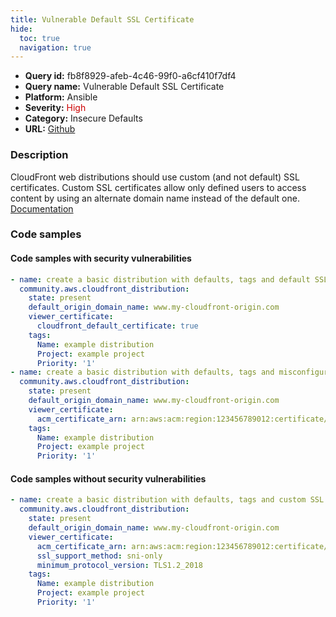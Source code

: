 ```yaml
---
title: Vulnerable Default SSL Certificate
hide:
  toc: true
  navigation: true
---
```


<style>
  .highlight .hll {
    background-color: #ff171742;
  }
  .md-content {
    max-width: 1100px;
    margin: 0 auto;
  }
</style>

-   **Query id:** fb8f8929-afeb-4c46-99f0-a6cf410f7df4
-   **Query name:** Vulnerable Default SSL Certificate
-   **Platform:** Ansible
-   **Severity:** <span style="color:#C00">High</span>
-   **Category:** Insecure Defaults
-   **URL:** [Github](https://github.com/Checkmarx/kics/tree/master/assets/queries/ansible/aws/vulnerable_default_ssl_certificate)

### Description
CloudFront web distributions should use custom (and not default) SSL certificates. Custom SSL certificates allow only defined users to access content by using an alternate domain name instead of the default one.<br>
[Documentation](https://docs.ansible.com/ansible/latest/collections/community/aws/cloudfront_distribution_module.html)

### Code samples
#### Code samples with security vulnerabilities
```yaml title="Postitive test num. 1 - yaml file" hl_lines="6 15"
- name: create a basic distribution with defaults, tags and default SSL certificate
  community.aws.cloudfront_distribution:
    state: present
    default_origin_domain_name: www.my-cloudfront-origin.com
    viewer_certificate:
      cloudfront_default_certificate: true
    tags:
      Name: example distribution
      Project: example project
      Priority: '1'
- name: create a basic distribution with defaults, tags and misconfigured custom SSL certificate
  community.aws.cloudfront_distribution:
    state: present
    default_origin_domain_name: www.my-cloudfront-origin.com
    viewer_certificate:
      acm_certificate_arn: arn:aws:acm:region:123456789012:certificate/12345678-1234-1234-1234-123456789012
    tags:
      Name: example distribution
      Project: example project
      Priority: '1'

```


#### Code samples without security vulnerabilities
```yaml title="Negative test num. 1 - yaml file"
- name: create a basic distribution with defaults, tags and custom SSL certificate
  community.aws.cloudfront_distribution:
    state: present
    default_origin_domain_name: www.my-cloudfront-origin.com
    viewer_certificate:
      acm_certificate_arn: arn:aws:acm:region:123456789012:certificate/12345678-1234-1234-1234-123456789012
      ssl_support_method: sni-only
      minimum_protocol_version: TLS1.2_2018
    tags:
      Name: example distribution
      Project: example project
      Priority: '1'

```
